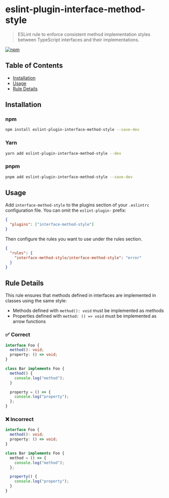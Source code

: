 # eslint-plugin-interface-method-style

> ESLint rule to enforce consistent method implementation styles between TypeScript interfaces and their implementations.

[![npm](https://img.shields.io/npm/v/eslint-plugin-interface-method-style)](https://www.npmjs.com/package/eslint-plugin-interface-method-style)

## Table of Contents

- [Installation](#installation)
- [Usage](#usage)
- [Rule Details](#rule-details)

## Installation

### npm

```sh
npm install eslint-plugin-interface-method-style --save-dev
```

### Yarn

```sh
yarn add eslint-plugin-interface-method-style --dev
```

### pnpm

```sh
pnpm add eslint-plugin-interface-method-style --save-dev
```

## Usage

Add `interface-method-style` to the plugins section of your `.eslintrc` configuration file. You can omit the `eslint-plugin-` prefix:

```json
{
  "plugins": ["interface-method-style"]
}
```

Then configure the rules you want to use under the rules section.

```json
{
  "rules": {
    "interface-method-style/interface-method-style": "error"
  }
}
```

## Rule Details

This rule ensures that methods defined in interfaces are implemented in classes using the same style:

- Methods defined with `method(): void` must be implemented as methods
- Properties defined with `method: () => void` must be implemented as arrow functions

### ✅ Correct

```ts
interface Foo {
  method(): void;
  property: () => void;
}

class Bar implements Foo {
  method() {
    console.log("method");
  }

  property = () => {
    console.log("property");
  };
}
```

### ❌ Incorrect

```ts
interface Foo {
  method(): void;
  property: () => void;
}

class Bar implements Foo {
  method = () => {
    console.log("method");
  };

  property() {
    console.log("property");
  }
}
```
